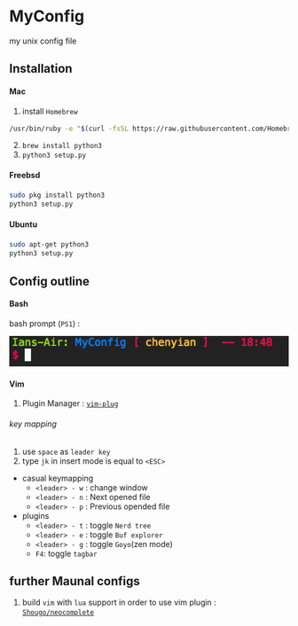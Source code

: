 # MyConfig
my unix config file

## Installation
#### Mac
1. install `Homebrew`
```sh
/usr/bin/ruby -e "$(curl -fsSL https://raw.githubusercontent.com/Homebrew/install/master/install)"
```
2. `brew install python3`
3. `python3 setup.py`

#### Freebsd
```sh
sudo pkg install python3
python3 setup.py
```
#### Ubuntu
```sh
sudo apt-get python3
python3 setup.py
```

## Config outline
#### Bash 
bash prompt (`PS1`) :

![Bash promt](./pic/my_bash_promt.png)
#### Vim

1. Plugin Manager : [`vim-plug`](https://github.com/junegunn/vim-plug)

###### key mapping
1. use `space` as `leader key`
2. type `jk` in insert mode is equal to `<ESC>`
 + casual keymapping
    + `<leader> - w` : change window
    + `<leader> - n` : Next opened file
    + `<leader> - p` : Previous opended file
 + plugins 
    + `<leader> - t` : toggle `Nerd tree`
    + `<leader> - e` : toggle `Buf explorer`
    + `<leader> - g` : toggle `Goyo`(zen mode) 
    + `F4`: toggle `tagbar`


## further Maunal configs
1. build `vim` with `lua` support in order to use vim plugin : [`Shougo/neocomplete`](https://github.com/Shougo/neocomplete.vim) 
